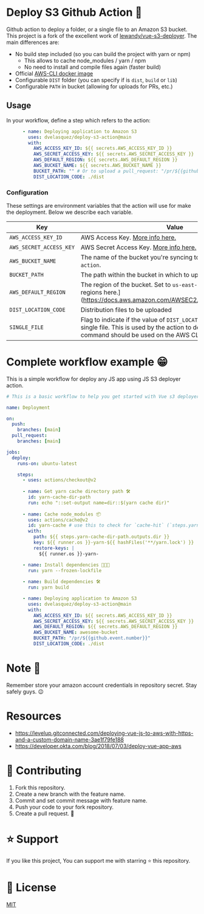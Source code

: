 # Deploy S3 Github Action 🚀

Github action to deploy a folder, or a single file to an Amazon S3 bucket. This project is a fork of the excellent work of
[lewandy/vue-s3-deployer](https://github.com/lewandy/vue-s3-deployer). The main differences are:

* No build step included (so you can build the project with yarn or npm)
    * This allows to cache node_modules / yarn / npm 
    * No need to install and compile files again (faster build)
* Official [AWS-CLI docker image](https://hub.docker.com/r/amazon/aws-cli)
* Configurable `DIST` folder (you can specify if is `dist`, `build` or `lib`)
* Configurable `PATH` in bucket (allowing for uploads for PRs, etc.)

## Usage

In your workflow, define a step which refers to the action:

```yaml
      - name: Deploying application to Amazon S3
        uses: dvelasquez/deploy-s3-action@main
        with:
          AWS_ACCESS_KEY_ID: ${{ secrets.AWS_ACCESS_KEY_ID }}
          AWS_SECRET_ACCESS_KEY: ${{ secrets.AWS_SECRET_ACCESS_KEY }}
          AWS_DEFAULT_REGION: ${{ secrets.AWS_DEFAULT_REGION }}
          AWS_BUCKET_NAME: ${{ secrets.AWS_BUCKET_NAME }}
          BUCKET_PATH: "" # Or to upload a pull_request: "/pr/${{github.event.number}}"
          DIST_LOCATION_CODE: ./dist
```

### Configuration

These settings are environment variables that the action will use for make the deployment. Below we describe each variable.

| Key | Value | Required | Default |
| ------------- | ------------- | ------------- | ------------- |
| `AWS_ACCESS_KEY_ID` | AWS Access Key. [More info here.](https://docs.aws.amazon.com/general/latest/gr/managing-aws-access-keys.html) | **Yes** | N/A |
| `AWS_SECRET_ACCESS_KEY` | AWS Secret Access Key. [More info here.](https://docs.aws.amazon.com/general/latest/gr/managing-aws-access-keys.html) | **Yes** | N/A |
| `AWS_BUCKET_NAME` | The name of the bucket you're syncing to. For example, `vue-action`. | **Yes** | N/A |
| `BUCKET_PATH` | The path within the bucket in which to upload the folder (or file). | No | '/'
| `AWS_DEFAULT_REGION` | The region of the bucket. Set to `us-east-1` by default. [Full list of regions here.](https://docs.aws.amazon.com/AWSEC2/latest/UserGuide/using- | **Yes** | N/A
| `DIST_LOCATION_CODE` | Distribution files to be uploaded | **yes** |
| `SINGLE_FILE` | Flag to indicate if the value of `DIST_LOCATION_CODE` points to a single file. This is used by the action to determine if the `cp` or `sync` command should be used on the AWS CLI tool. | No | false |./



# Complete workflow example 😁

This is a simple workflow for deploy any JS app using JS S3 deployer action.

```yaml
# This is a basic workflow to help you get started with Vue s3 deployer action

name: Deployment

on:
  push:
    branches: [main]
  pull_request:
    branches: [main]

jobs:
  deploy:
    runs-on: ubuntu-latest

    steps:
      - uses: actions/checkout@v2
          
      - name: Get yarn cache directory path 🛠
        id: yarn-cache-dir-path
        run: echo "::set-output name=dir::$(yarn cache dir)"
        
      - name: Cache node_modules 📦
        uses: actions/cache@v2
        id: yarn-cache # use this to check for `cache-hit` (`steps.yarn-cache.outputs.cache-hit != 'true'`)
        with:
          path: ${{ steps.yarn-cache-dir-path.outputs.dir }}
          key: ${{ runner.os }}-yarn-${{ hashFiles('**/yarn.lock') }}
          restore-keys: |
            ${{ runner.os }}-yarn-

      - name: Install dependencies 👨🏻‍💻
        run: yarn --frozen-lockfile
        
      - name: Build dependencies 🛠
        run: yarn build

      - name: Deploying application to Amazon S3
        uses: dvelasquez/deploy-s3-action@main
        with:
          AWS_ACCESS_KEY_ID: ${{ secrets.AWS_ACCESS_KEY_ID }}
          AWS_SECRET_ACCESS_KEY: ${{ secrets.AWS_SECRET_ACCESS_KEY }}
          AWS_DEFAULT_REGION: ${{ secrets.AWS_DEFAULT_REGION }}
          AWS_BUCKET_NAME: awesome-bucket
          BUCKET_PATH: "/pr/${{github.event.number}}"
          DIST_LOCATION_CODE: ./dist
```

# Note 👀

Remember store your amazon account credentials in repository secret. Stay safely guys. 😉

# Resources

- https://levelup.gitconnected.com/deploying-vue-js-to-aws-with-https-and-a-custom-domain-name-3ae1f79fe188
- https://developer.okta.com/blog/2018/07/03/deploy-vue-app-aws


# 🤝 Contributing

1. Fork this repository.
2. Create a new branch with the feature name.
3. Commit and set commit message with feature name.
4. Push your code to your fork repository.
5. Create a pull request. 🙂

# ⭐️ Support

If you like this project, You can support me with starring ⭐ this repository.

# 📄 License

[MIT](LICENSE)
